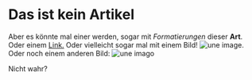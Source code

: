 # Das ist kein Artikel

Aber es könnte mal einer werden, sogar mit
*Formatierungen* dieser __Art__.
Oder einem [Link.](http://www.geos-infobase.de)
Oder vielleicht sogar mal mit einem Bild!
![une image](dalle.png). Oder noch
einem anderen Bild: ![une imago](marx.jpg)


Nicht wahr?